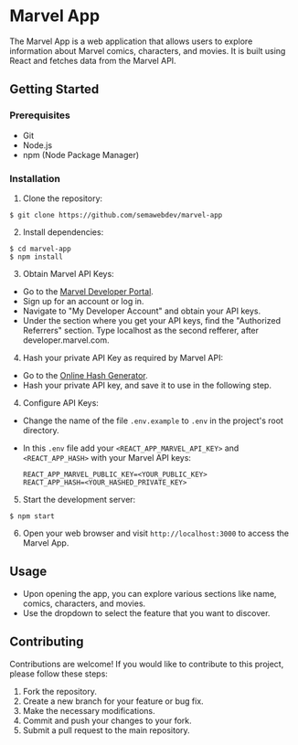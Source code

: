 # Marvel App

The Marvel App is a web application that allows users to explore information about Marvel comics, characters, and movies. It is built using React and fetches data from the Marvel API.

## Getting Started

### Prerequisites 

- Git
- Node.js
- npm (Node Package Manager)

### Installation

1. Clone the repository:
```console
$ git clone https://github.com/semawebdev/marvel-app
```
2. Install dependencies:
```console
$ cd marvel-app
$ npm install
```

3. Obtain Marvel API Keys:

- Go to the [Marvel Developer Portal](https://developer.marvel.com/).
- Sign up for an account or log in.
- Navigate to "My Developer Account" and obtain your API keys.
- Under the section where you get your API keys, find the "Authorized Referrers" section. Type localhost as the second refferer, after developer.marvel.com.

4. Hash your private API Key as required by Marvel API:
- Go to the [Online Hash Generator](https://md5.cz/).
- Hash your private API key, and save it to use in the following step.  

4. Configure API Keys:

- Change the name of the file `.env.example` to `.env` in the project's root directory.
- In this `.env` file add your `<REACT_APP_MARVEL_API_KEY>` and `<REACT_APP_HASH>` with your Marvel API keys:

  ```
  REACT_APP_MARVEL_PUBLIC_KEY=<YOUR_PUBLIC_KEY>
  REACT_APP_HASH=<YOUR_HASHED_PRIVATE_KEY>
  ```

5. Start the development server:
```console
$ npm start
````

6. Open your web browser and visit `http://localhost:3000` to access the Marvel App.

## Usage

- Upon opening the app, you can explore various sections like name, comics, characters, and movies.
- Use the dropdown to select the feature that you want to discover. 

## Contributing

Contributions are welcome! If you would like to contribute to this project, please follow these steps:

1. Fork the repository.
2. Create a new branch for your feature or bug fix.
3. Make the necessary modifications.
4. Commit and push your changes to your fork.
5. Submit a pull request to the main repository.

